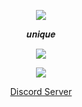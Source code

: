 <p align="center">  
<img src="https://25.media.tumblr.com/tumblr_mdgokqqjbP1rcbrvio1_400.gif">
</p>
<p align="center">
    𝒖𝒏𝒊𝒒𝒖𝒆
<p align="center">  
<img src="https://komarev.com/ghpvc/?username=unique1337&color=yellow&label=Profile-Visits&width=26px">
</p>
    <p align="center">
  <img src="https://discord.c99.nl/widget/theme-4/725097547378458634.png"/>
</p>
<p align="center">
<p align="center">
    <a href="https://discord.gg/83VRNNXptY">Discord Server</a>
